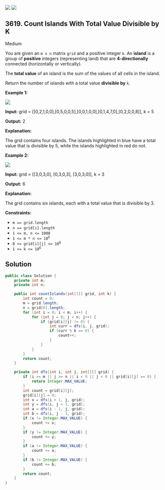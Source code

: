 [![](https://img.shields.io/github/stars/javadev/LeetCode-in-Java?label=Stars&style=flat-square)](https://github.com/javadev/LeetCode-in-Java)
[![](https://img.shields.io/github/forks/javadev/LeetCode-in-Java?label=Fork%20me%20on%20GitHub%20&style=flat-square)](https://github.com/javadev/LeetCode-in-Java/fork)

## 3619\. Count Islands With Total Value Divisible by K

Medium

You are given an `m x n` matrix `grid` and a positive integer `k`. An **island** is a group of **positive** integers (representing land) that are **4-directionally** connected (horizontally or vertically).

The **total value** of an island is the sum of the values of all cells in the island.

Return the number of islands with a total value **divisible by** `k`.

**Example 1:**

![](https://assets.leetcode.com/uploads/2025/03/06/example1griddrawio-1.png)

**Input:** grid = \[\[0,2,1,0,0],[0,5,0,0,5],[0,0,1,0,0],[0,1,4,7,0],[0,2,0,0,8]], k = 5

**Output:** 2

**Explanation:**

The grid contains four islands. The islands highlighted in blue have a total value that is divisible by 5, while the islands highlighted in red do not.

**Example 2:**

![](https://assets.leetcode.com/uploads/2025/03/06/example2griddrawio.png)

**Input:** grid = \[\[3,0,3,0], [0,3,0,3], [3,0,3,0]], k = 3

**Output:** 6

**Explanation:**

The grid contains six islands, each with a total value that is divisible by 3.

**Constraints:**

*   `m == grid.length`
*   `n == grid[i].length`
*   `1 <= m, n <= 1000`
*   <code>1 <= m * n <= 10<sup>5</sup></code>
*   <code>0 <= grid[i][j] <= 10<sup>6</sup></code>
*   <code>1 <= k <= 10<sup>6</sup></code>

## Solution

```java
public class Solution {
    private int m;
    private int n;

    public int countIslands(int[][] grid, int k) {
        int count = 0;
        m = grid.length;
        n = grid[0].length;
        for (int i = 0; i < m; i++) {
            for (int j = 0; j < n; j++) {
                if (grid[i][j] != 0) {
                    int curr = dfs(i, j, grid);
                    if (curr % k == 0) {
                        count++;
                    }
                }
            }
        }
        return count;
    }

    private int dfs(int i, int j, int[][] grid) {
        if (i >= m || j >= n || i < 0 || j < 0 || grid[i][j] == 0) {
            return Integer.MAX_VALUE;
        }
        int count = grid[i][j];
        grid[i][j] = 0;
        int x = dfs(i + 1, j, grid);
        int y = dfs(i, j + 1, grid);
        int a = dfs(i - 1, j, grid);
        int b = dfs(i, j - 1, grid);
        if (x != Integer.MAX_VALUE) {
            count += x;
        }
        if (y != Integer.MAX_VALUE) {
            count += y;
        }
        if (a != Integer.MAX_VALUE) {
            count += a;
        }
        if (b != Integer.MAX_VALUE) {
            count += b;
        }
        return count;
    }
}
```